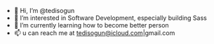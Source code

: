 - 👋 Hi, I’m @tedisogun
- 👀 I’m interested in Software Development, especially building Sass
- 🌱 I’m currently learning how to become better person
- 📫 u can reach me at tedisogun@icloud.com|gmail.com

<!---
tedisogun/tedisogun is a ✨ special ✨ repository because its `README.md` (this file) appears on your GitHub profile.
You can click the Preview link to take a look at your changes.
--->
